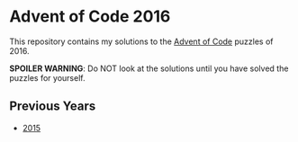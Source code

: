 # Advent of Code 2016

This repository contains my solutions to the [Advent of Code](https://adventofcode.com/) puzzles of 2016.

**SPOILER WARNING**: Do NOT look at the solutions until you have solved the puzzles for yourself.

## Previous Years

- [2015](https://github.com/GreenLightning/aoc15)
